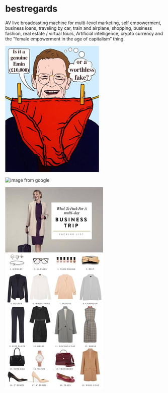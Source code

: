 # bestregards
AV live broadcasting machine for multi-level marketing, self empowerment, business loans, traveling by car, train and airplane, shopping, business fashion, real estate / virtual tours, Artificial intelligence, crypto currency and the "female empowerment in the age of capitalism” thing.

![Juast a test how to add images](/images/Charles_Thomson._Sir_Nicholas_Serota_Makes_an_Acquisitions_Decision.jpg)

![image from google](https://encrypted-tbn0.gstatic.com/images?q=tbn:ANd9GcRNU0MWIns3yZprLoDplatscjtZaGMqPeL-hOl99LZfawTqzYBr)

![one more](/images/Screen%20Shot%202018-07-01%20at%2012.23.33%20PM.jpeg)
